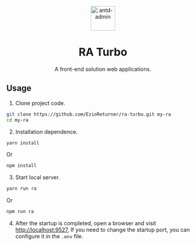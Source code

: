 <p align="center">
  <a href="https://github.com/EzioReturner/ra-turbo">
    <img alt="antd-admin" height="64" src="./public/favicon.ico">
  </a>
</p>

<h1 align="center">RA Turbo</h1>

<div align="center">
  A front-end solution web applications.
</div>


## Usage

1. Clone project code.

```bash
git clone https://github.com/EzioReturner/ra-turbo.git my-ra
cd my-ra
```

2. Installation dependence.

```bash
yarn install
```

Or

```bash
npm install
```

3. Start local server.

```bash
yarn run ra 
```

Or

```bash
npm run ra 
```

4. After the startup is completed, open a browser and visit [http://localhost:9527](http://localhost:9527), If you need to change the startup port, you can configure it in the `.env` file.
